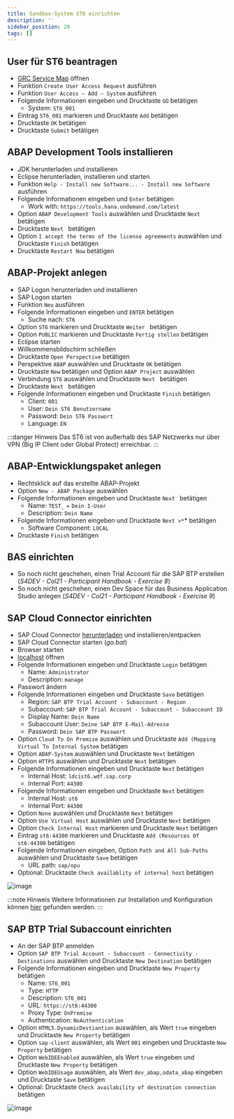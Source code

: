 ```yaml
---
title: Sandbox-System ST6 einrichten
description: ''
sidebar_position: 20
tags: []
---
```


## User für ST6 beantragen
- [GRC Service Map](https://vmw4958.wdf.sap.corp:44344/sap/bc/webdynpro/sap/grfn_service_map?WDCONFIGURATIONID=ZDLM_GRAC_FPM_AC_LPD_HOME&sap-config-mode=&sap-client=100&sap-language=EN) öffnen
- Funktion `Create User Access Request` ausführen
- Funktion `User Access – Add – System` ausführen
- Folgende Informationen eingeben und Drucktaste `GO` betätigen
    - System: `ST6_001`
- Eintrag `ST6_001` markieren und Drucktaste `Add` betätigen
- Drucktaste `OK` betätigen
- Drucktaste `Submit` betätigen

## ABAP Development Tools installieren
- JDK herunterladen und installieren
- Eclipse herunterladen, installieren und starten
- Funktion `Help - Install new Software... - Install new Software` ausführen 
- Folgende Informationen eingeben und `Enter` betätigen
    - Work with: `https://tools.hana.ondemand.com/latest`
- Option `ABAP Development Tools` auswählen und Drucktaste `Next ` betätigen
- Drucktaste `Next ` betätigen
- Option `I accept the terms of the license agreements` auswählen und Drucktaste `Finish` betätigen
- Drucktaste `Restart Now` betätigen

## ABAP-Projekt anlegen
- SAP Logon herunterladen und installieren
- SAP Logon starten
- Funktion `Neu` ausführen
- Folgende Informationen eingeben und `ENTER` betätigen
    - Suche nach: `ST6`
- Option `ST6` markieren und Drucktaste `Weiter ` betätigen
- Option `PUBLIC` markieren und Drucktaste `Fertig stellen` betätigen
- Eclipse starten
- Willkommensbildschirm schließen
- Drucktaste `Open Perspective` betätigen
- Perspektive `ABAP` auswählen und Drucktaste `OK` betätigen
- Drucktaste `New` betätigen und Option `ABAP Project` auswählen
- Verbindung `ST6` auswählen und Drucktaste `Next ` betätigen
- Drucktaste `Next ` betätigen
- Folgende Informationen eingeben und Drucktaste `Finish` betätigen
    - Client: `001`
    - User: `Dein ST6 Benutzername`
    - Password: `Dein ST6 Passwort`
    - Language: `EN`

:::danger Hinweis
Das ST6 ist von außerhalb des SAP Netzwerks nur über VPN (Big IP Client oder Global Protect) erreichbar.
:::
 
## ABAP-Entwicklungspaket anlegen
- Rechtsklick auf das erstellte ABAP-Projekt
- Option `New - ABAP Package` auswählen
- Folgende Informationen eingeben und Drucktaste `Next ` betätigen
    - Name: `TEST_` + `Dein I-User`
    - Description: `Dein Name`
- Folgende Informationen eingeben und Drucktaste `Next >*`* betätigen
    - Software Component: `LOCAL`
- Drucktaste `Finish` betätigen

## BAS einrichten
- So noch nicht geschehen, einen Trial Account für die SAP BTP erstellen (_S4DEV - Col21 - Participant Handbook - Exercise 8_)
- So noch nicht geschehen, einen Dev Space für das Business Application Studio anlegen (_S4DEV - Col21 - Participant Handbook - Exercise 9_)
 
## SAP Cloud Connector einrichten
- SAP Cloud Connector [herunterladen](https://tools.hana.ondemand.com/#cloud) und installieren/entpacken 
- SAP Cloud Connector starten (_go.bat_)
- Browser starten
- [localhost](https://localhost:8443) öffnen
- Folgende Informationen eingeben und Drucktaste `Login` betätigen
    - Name: `Administrator`
    - Description: `manage`
- Passwort ändern
- Folgende Informationen eingeben und Drucktaste `Save` betätigen
    - Region: `SAP BTP Trial Account - Subaccount - Region`
    - Subaccount: `SAP BTP Trial Account - Subaccount - Subaccount ID`
    - Display Name: `Dein Name`
    - Subaccount User: `Deine SAP BTP E-Mail-Adresse`
    - Password: `Dein SAP BTP Passwort`
- Option `Cloud To On Premise` auswählen und Drucktaste `Add (Mapping Virtual To Internal System` betätigen
- Option `ABAP-System` auswählen und Drucktaste `Next` betätigen
- Option `HTTPS` auswählen und Drucktaste `Next` betätigen
- Folgende Informationen eingeben und Drucktaste `Next` betätigen
    - Internal Host: `ldcist6.wdf.sap.corp`
    - Internal Port: `44300`
- Folgende Informationen eingeben und Drucktaste `Next` betätigen
    - Internal Host: `st6`
    - Internal Port: `44300`
- Option `None` auswählen und Drucktaste `Next` betätigen
- Option `Use Virtual Host` auswählen und Drucktaste `Next` betätigen
- Option `Check Internal Host` markieren und Drucktaste `Next` betätigen
- Eintrag `st6:44300` markieren und Drucktaste `Add (Resources Of st6:44300` betätigen
- Folgende Informationen eingeben, Option `Path and All Sub-Paths` auswählen und Drucktaste `Save` betätigen
    - URL path: `sap/opu`
- Optional: Drucktaste `Check availablity of internal host` betätigen

![image](https://user-images.githubusercontent.com/47243617/195268810-704c4d7d-b9bc-4a89-a27f-df0ef704c59e.png)

:::note Hinweis
Weitere Informationen zur Installation und Konfiguration können [hier](https://help.sap.com/viewer/cca91383641e40ffbe03bdc78f00f681/Cloud/en-US/e6c7616abb5710148cfcf3e75d96d596.html) gefunden werden.
:::

## SAP BTP Trial Subaccount einrichten
- An der SAP BTP anmelden
- Option `SAP BTP Trial Account - Subaccount - Connectivity - Destinations` auswählen und Drucktaste `New Destination` betätigen
- Folgende Informationen eingeben und Drucktaste `New Property` betätigen
    - Name: `ST6_001`
    - Type: `HTTP`
    - Description: `ST6_001`
    - URL: `https://st6:44300`
    - Proxy Type: `OnPremise`
    - Authentication: `NoAuthentication`
- Option `HTML5.DynamicDestiantion` auswählen, als Wert `true` eingeben und Drucktaste `New Property` betätigen
- Option `sap-client` auswählen, als Wert `001` eingeben und Drucktaste `New Property` betätigen
- Option `WebIDEEnabled` auswählen, als Wert `true` eingeben und Drucktaste `New Property` betätigen
- Option `WebIDEUsage` auswählen, als Wert `dev_abap,odata_abap` eingeben und Drucktaste `Save` betätigen
- Optional: Drucktaste `Check availability of destination connection` betätigen

![image](https://user-images.githubusercontent.com/47243617/195268820-b5bf1984-0f3d-4c38-bac0-16d2541c10b4.png)
